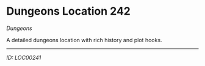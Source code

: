 # Dungeons Location 242

*Dungeons*

A detailed dungeons location with rich history and plot hooks.

---
*ID: LOC00241*